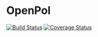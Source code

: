 # OpenPol
[![Build Status](https://travis-ci.org/jstasiak/openpol.svg?branch=master)](https://travis-ci.org/jstasiak/openpol)
[![Coverage Status](https://coveralls.io/repos/github/jstasiak/openpol/badge.svg?branch=master)](https://coveralls.io/github/jstasiak/openpol?branch=master)
